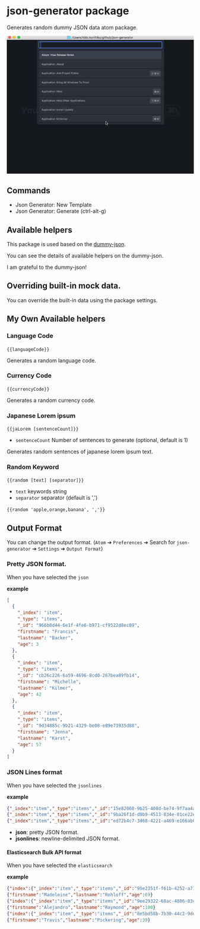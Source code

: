 # json-generator package

Generates random dummy JSON data atom package.

![overview](https://raw.githubusercontent.com/KunihikoKido/atom-json-generator/master/screenshots/overview.gif)

## Commands
* Json Generator: New Template
* Json Generator: Generate (ctrl-alt-g)

## Available helpers
This package is used based on the [dummy-json](https://github.com/webroo/dummy-json).

You can see the  details of available helpers on the dummy-json.

I am grateful to the dummy-json!

## Overriding built-in mock data.
You can override the built-in data using the package settings.

## My Own Available helpers

### Language Code

`{{languageCode}}`

Generates a random language code.

### Currency Code

`{{currencyCode}}`

Generates a random currency code.

### Japanese Lorem ipsum

`{{jaLorem [sentenceCount]}}`

* `sentenceCount` Number of sentences to generate (optional, default is 1)

Generates random sentences of japanese lorem ipsum text.

### Random Keyword
`{{random [text] [separator]}}`

* `text` keywords string
* `separator` separator (default is ',')

`{{random 'apple,orange,banana', ','}}`

## Output Format
You can change the output format.
(`Atom` ➔ `Preferences` ➔ Search for `json-generator` ➔ `Settings` ➔ `Output Format`)

### Pretty JSON format.
When you have selected the `json`

**example**

``` json
[
  {
    "_index": "item",
    "_type": "items",
    "_id": "966b0d44-6e1f-4fe6-b971-cf9522d8ec09",
    "firstname": "Francis",
    "lastname": "Backer",
    "age": 3
  },
  {
    "_index": "item",
    "_type": "items",
    "_id": "cb26c226-6a59-4696-8cd0-267bea89fb14",
    "firstname": "Michelle",
    "lastname": "Kilmer",
    "age": 42
  },
  {
    "_index": "item",
    "_type": "items",
    "_id": "9d34885c-9b21-4329-be08-e89e73935d08",
    "firstname": "Jenna",
    "lastname": "Karst",
    "age": 57
  }
]
```
### JSON Lines format
When you have selected the `jsonlines`

**example**

``` json
{"_index":"item","_type":"items","_id":"15e82060-9b25-408d-be74-9f7aa4a9de8b","firstname":"Isabelle","lastname":"Keesee","age":26}
{"_index":"item","_type":"items","_id":"9ba26f1d-d9b9-4513-834e-01ce22edacad","firstname":"Kathy","lastname":"Oldman","age":79}
{"_index":"item","_type":"items","_id":"ed72b4c7-3d68-4221-a469-e166ab644135","firstname":"Maisha","lastname":"Flinn","age":43}
```
* **json**: pretty JSON format.
* **jsonlines**: newline-delimited JSON format.

#### Elasticsearch Bulk API format
When you have selected the `elasticsearch`

**example**

``` json
{"index":{"_index":"item","_type":"items","_id":"95e2351f-f61b-4252-a716-1ddd02850638"}}
{"firstname":"Madeleine","lastname":"Rohloff","age":69}
{"index":{"_index":"item","_type":"items","_id":"9ee29322-68ac-4886-83c1-ea7b93c7fa45"}}
{"firstname":"Alejandro","lastname":"Raymond","age":100}
{"index":{"_index":"item","_type":"items","_id":"8e5bd58b-7b30-44c2-9ddb-fc95961676e3"}}
{"firstname":"Travis","lastname":"Pickering","age":39}

```
